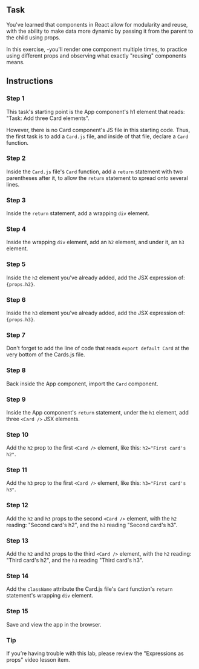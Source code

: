 ## Task

You've learned that components in React allow for modularity and reuse, with the ability to make data more dynamic by passing it from the parent to the child using props.

In this exercise, 
-you'll render one component multiple times, to practice using different props and observing what exactly "reusing" components means.


## Instructions

### **Step 1**

This task's starting point is the App component's h1 element that reads: "Task: Add three Card elements". 

However, there is no Card component's JS file in this starting code. Thus, the first task is to add a `Card.js` file, and inside of that file, declare a `Card` function.

### **Step 2**

Inside the `Card.js` file's `Card` function, add a `return` statement with two parentheses after it, to allow the `return` statement to spread onto several lines.

### **Step 3** 

Inside the `return` statement, add a wrapping `div` element.

### **Step 4** 

Inside the wrapping `div` element, add an `h2` element, and under it, an `h3` element.

### **Step 5** 

Inside the `h2` element you've already added, add the JSX expression of: `{props.h2}`.

### **Step 6** 

Inside the `h3` element you've already added, add the JSX expression of: `{props.h3}`.

### **Step 7** 

Don't forget to add the line of code that reads `export default Card` at the very bottom of the Cards.js file.

### **Step 8** 

Back inside the App component, import the `Card` component.

### **Step 9** 

Inside the App component's `return` statement, under the `h1` element, add three `<Card />` JSX elements.

### **Step 10** 

Add the `h2` prop to the first `<Card />` element, like this: `h2="First card's h2"`.

### **Step 11** 

Add the `h3` prop to the first `<Card />` element, like this: `h3="First card's h3"`.

### **Step 12** 

Add the `h2` and `h3` props to the second `<Card />` element, with the `h2` reading: "Second card's h2", and the `h3` reading "Second card's h3".

### **Step 13** 

Add the `h2` and `h3` props to the third `<Card />` element, with the `h2` reading: "Third card's h2", and the `h3` reading "Third card's h3".

### **Step 14** 

Add the `className` attribute the Card.js file's `Card` function's `return` statement's wrapping `div` element.

### **S​tep 15**

Save and view the app in the browser.

### **Tip**

If you’re having trouble with this lab, please review the "Expressions as props" video lesson item.
